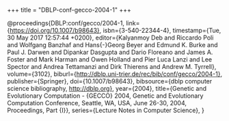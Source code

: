 +++
title = "DBLP-conf-gecco-2004-1"
+++

@proceedings{DBLP:conf/gecco/2004-1,
   link={https://doi.org/10.1007/b98643},
   isbn={3-540-22344-4},
   timestamp={Tue, 30 May 2017 12:57:44 +0200},
   editor={Kalyanmoy Deb and
Riccardo Poli and
Wolfgang Banzhaf and
Hans{-}Georg Beyer and
Edmund K. Burke and
Paul J. Darwen and
Dipankar Dasgupta and
Dario Floreano and
James A. Foster and
Mark Harman and
Owen Holland and
Pier Luca Lanzi and
Lee Spector and
Andrea Tettamanzi and
Dirk Thierens and
Andrew M. Tyrrell},
   volume={3102},
   biburl={http://dblp.uni-trier.de/rec/bib/conf/gecco/2004-1},
   publisher={Springer},
   doi={10.1007/b98643},
   bibsource={dblp computer science bibliography, http://dblp.org},
   year={2004},
   title={Genetic and Evolutionary Computation - {GECCO} 2004, Genetic and Evolutionary
Computation Conference, Seattle, WA, USA, June 26-30, 2004, Proceedings, Part {I}},
   series={Lecture Notes in Computer Science},
}
